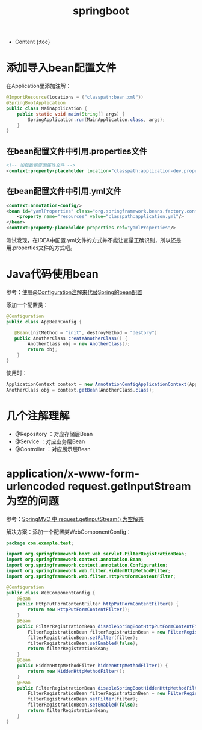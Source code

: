 ﻿---
layout:		post
category:	"springboot"
title:		"springboot"
tags:		[springboot]
---
- Content
{:toc}

# 添加导入bean配置文件
在Application里添加注解：
```java
@ImportResource(locations = {"classpath:bean.xml"})
@SpringBootApplication
public class MainApplication {
    public static void main(String[] args) {
        SpringApplication.run(MainApplication.class, args);
    }
}
```

## 在bean配置文件中引用.properties文件
```xml
<!-- 加载数据资源属性文件 -->
<context:property-placeholder location="classpath:application-dev.properties" ignore-unresolvable="true"/>
```

## 在bean配置文件中引用.yml文件
```xml
<context:annotation-config/>
<bean id="yamlProperties" class="org.springframework.beans.factory.config.YamlPropertiesFactoryBean">
    <property name="resources" value="classpath:application.yml"/>
</bean>
<context:property-placeholder properties-ref="yamlProperties"/>
```
测试发现，在IDEA中配置.yml文件的方式并不能让变量正确识别，所以还是用.properties文件的方式吧。

# Java代码使用bean

参考：[使用@Configuration注解来代替Spring的bean配置](https://www.cnblogs.com/hujingwei/p/5360944.html)

添加一个配置类：

```java
@Configuration
public class AppBeanConfig {

   @Bean(initMethod = "init", destroyMethod = "destory")
   public AnotherClass createAnotherClass() {
        AnotherClass obj = new AnotherClass();
        return obj;
    }
}
```

使用时：
```java
ApplicationContext context = new AnnotationConfigApplicationContext(AppBeanConfig.class);
AnotherClass obj = context.getBean(AnotherClass.class);
```


# 几个注解理解
- @Repository   ：对应存储层Bean
- @Service   ：对应业务层Bean
- @Controller   ：对应展示层Bean

# application/x-www-form-urlencoded request.getInputStream为空的问题
参考：[SpringMVC 中 request\.getInputStream\(\) 为空解惑](https://emacsist.github.io/2017/12/04/springmvc-%E4%B8%AD-request.getinputstream-%E4%B8%BA%E7%A9%BA%E8%A7%A3%E6%83%91/)

解决方案：添加一个配置类WebComponentConfig：
```java
package com.example.test;

import org.springframework.boot.web.servlet.FilterRegistrationBean;
import org.springframework.context.annotation.Bean;
import org.springframework.context.annotation.Configuration;
import org.springframework.web.filter.HiddenHttpMethodFilter;
import org.springframework.web.filter.HttpPutFormContentFilter;

@Configuration
public class WebComponentConfig {
    @Bean
    public HttpPutFormContentFilter httpPutFormContentFilter() {
        return new HttpPutFormContentFilter();
    }
    @Bean
    public FilterRegistrationBean disableSpringBootHttpPutFormContentFilter(HttpPutFormContentFilter filter) {
        FilterRegistrationBean filterRegistrationBean = new FilterRegistrationBean();
        filterRegistrationBean.setFilter(filter);
        filterRegistrationBean.setEnabled(false);
        return filterRegistrationBean;
    }
    @Bean
    public HiddenHttpMethodFilter hiddenHttpMethodFilter() {
        return new HiddenHttpMethodFilter();
    }
    @Bean
    public FilterRegistrationBean disableSpringBootHiddenHttpMethodFilter(HiddenHttpMethodFilter filter) {
        FilterRegistrationBean filterRegistrationBean = new FilterRegistrationBean();
        filterRegistrationBean.setFilter(filter);
        filterRegistrationBean.setEnabled(false);
        return filterRegistrationBean;
    }
}
```
